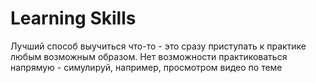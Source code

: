 # Learning Skills
Лучший способ выучиться что-то - это сразу приступать к практике любым возможным образом. Нет возможности практиковаться напрямую - симулируй, например, просмотром видео по теме